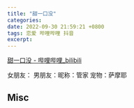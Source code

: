 ```yaml
---
title: "甜一口没"
categories: 
date: 2022-09-30 21:59:21 +0800
tags: 恋爱 哔哩哔哩 抖音
excerpt: 
---
```


[甜一口没 - 哔哩哔哩_bilibili](https://space.bilibili.com/1201431179)

女朋友：
男朋友：昵称：管家
宠物：萨摩耶







## Misc




